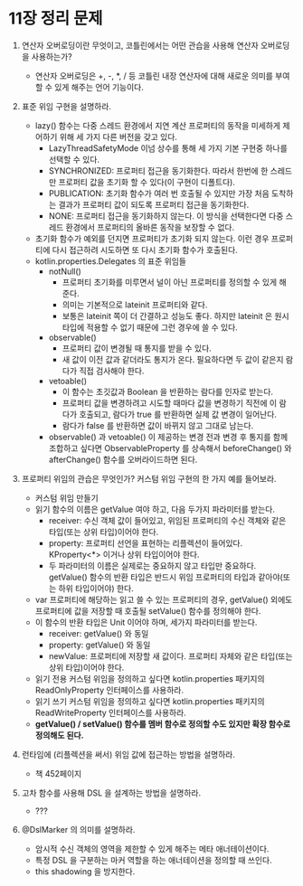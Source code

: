# 11장 정리 문제

1. 연산자 오버로딩이란 무엇이고, 코틀린에서는 어떤 관습을 사용해 연산자 오버로딩을 사용하는가?

    - 연산자 오버로딩은 +, -, *, / 등 코틀린 내장 연산자에 대해 새로운 의미를 부여할 수 있게 해주는 언어 기능이다.

2. 표준 위임 구현을 설명하라.

    - lazy() 함수는 다중 스레드 환경에서 지연 계산 프로퍼티의 동작을 미세하게 제어하기 위해 세 가지 다른 버전을 갖고 있다.
      - LazyThreadSafetyMode 이넘 상수를 통해 세 가지 기본 구현중 하나를 선택할 수 있다.
      - SYNCHRONIZED: 프로퍼티 접근을 동기화한다. 따라서 한번에 한 스레드만 프로퍼티 값을 초기화 할 수 있다(이 구현이 디폴트다).
      - PUBLICATION: 초기화 함수가 여러 번 호출될 수 있지만 가장 처음 도착하는 결과가 프로퍼티 값이 되도록 프로퍼티 접근을 동기화한다.
      - NONE: 프로퍼티 접근을 동기화하지 않는다. 이 방식을 선택한다면 다중 스레드 환경에서 프로퍼티의 올바른 동작을 보장할 수 없다.
    - 초기화 함수가 예외를 던지면 프로퍼티가 초기화 되지 않는다. 이런 경우 프로퍼티에 다시 접근하려 시도하면 또 다시 초기화 함수가 호출된다.
    - kotlin.properties.Delegates 의 표준 위임들
        - notNull()
            - 프로퍼티 초기화를 미루면서 널이 아닌 프로퍼티를 정의할 수 있게 해준다.
            - 의미는 기본적으로 lateinit 프로퍼티와 같다.
            - 보통은 lateinit 쪽이 더 간결하고 성능도 좋다. 하지만 lateinit 은 원시 타입에 적용할 수 없기 때문에 그런 경우에 쓸 수 있다.
        - observable()
            - 프로퍼티 값이 변경될 때 통지를 받을 수 있다.
            - 새 값이 이전 값과 같더라도 통지가 온다. 필요하다면 두 값이 같은지 람다가 직접 검사해야 한다.
        - vetoable()
            - 이 함수는 초깃값과 Boolean 을 반환하는 람다를 인자로 받는다.
            - 프로퍼티 값을 변경하려고 시도할 때마다 값을 변경하기 직전에 이 람다가 호출되고, 람다가 true 를 반환하면 실제 값 변경이 일어난다.
            - 람다가 false 를 반환하면 값이 바뀌지 않고 그대로 남는다.
        - observable() 과 vetoable() 이 제공하는 변경 전과 변경 후 통지를 함께 조합하고 싶다면 ObservableProperty 를 상속해서 beforeChange() 와 afterChange() 함수를 오버라이드하면 된다.

3. 프로퍼티 위임의 관습은 무엇인가? 커스텀 위임 구현의 한 가지 예를 들어보라.

    - 커스텀 위임 만들기
    - 읽기 함수의 이름은 getValue 여야 하고, 다음 두가지 파라미터를 받는다.
        - receiver: 수신 객체 값이 들어있고, 위임된 프로퍼티의 수신 객체와 같은 타입(또는 상위 타입)이어야 한다.
        - property: 프로퍼티 선언을 표현하는 리플렉션이 들어있다. KProperty<*> 이거나 상위 타입이어야 한다.
        - 두 파라미터의 이름은 실제로는 중요하지 않고 타입만 중요하다. getValue() 함수의 반환 타입은 반드시 위임 프로퍼티의 타입과 같아야(또는 하위 타입이어야) 한다.
    - var 프로퍼티에 해당하는 읽고 쓸 수 있는 프로퍼티의 경우, getValue() 외에도 프로퍼티에 값을 저장할 때 호출될 setValue() 함수를 정의해야 한다.
    - 이 함수의 반환 타입은 Unit 이어야 하며, 세가지 파라미터를 받는다.
        - receiver: getValue() 와 동일
        - property: getValue() 와 동일
        - newValue: 프로퍼티에 저장할 새 값이다. 프로퍼티 자체와 같은 타입(또는 상위 타입)이어야 한다.
    - 읽기 전용 커스텀 위임을 정의하고 싶다면 kotlin.properties 패키지의 ReadOnlyProperty 인터페이스를 사용하라.
    - 읽기 쓰기 커스텀 위임을 정의하고 싶다면 kotlin.properties 패키지의 ReadWriteProperty 인터페이스를 사용하라.
    - **getValue() / setValue() 함수를 멤버 함수로 정의할 수도 있지만 확장 함수로 정의해도 된다.**

4. 런타임에 (리플렉션을 써서) 위임 값에 접근하는 방법을 설명하라.

    - 책 452페이지 

5. 고차 함수를 사용해 DSL 을 설계하는 방법을 설명하라.

    - ???

6. @DslMarker 의 의미를 설명하라.

    - 암시적 수신 객체의 영역을 제한할 수 있게 해주는 메타 애너테이션이다.
    - 특정 DSL 을 구분하는 마커 역할을 하는 애너테이션을 정의할 때 쓰인다.
    - this shadowing 을 방지한다.